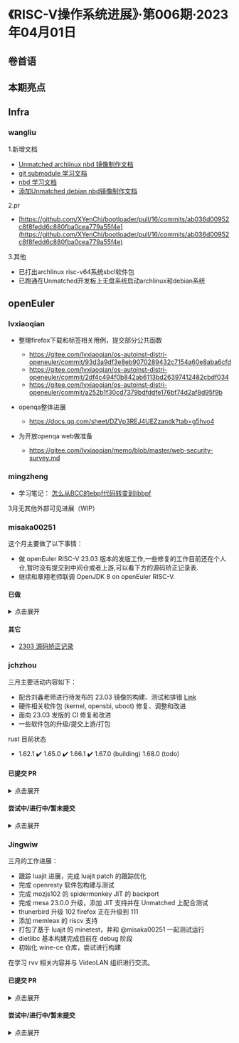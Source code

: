 # 《RISC-V操作系统进展》·第006期·2023年04月01日

## 卷首语

## 本期亮点

## Infra

### wangliu
1.新增文档
- [Unmatched archlinux nbd 镜像制作文档](https://gitee.com/ouuleilei/working-documents/blob/fa49674a5ba4a221a52b34d1dfcf57c78c548d57/RISC-V/Unmatched/Unmatched%20archlinux%20nbd%20%E9%95%9C%E5%83%8F%E5%88%B6%E4%BD%9C.md)
- [git submodule 学习文档](https://gitee.com/ouuleilei/working-documents/blob/fa49674a5ba4a221a52b34d1dfcf57c78c548d57/%E6%96%87%E6%A1%A3/git/git%20submodule.md)
- [nbd 学习文档](https://gitee.com/ouuleilei/working-documents/blob/fa49674a5ba4a221a52b34d1dfcf57c78c548d57/%E6%96%87%E6%A1%A3/nbd/nbd.md)
- [添加Unmatched debian nbd镜像制作文档](https://gitee.com/ouuleilei/working-documents/blob/fa49674a5ba4a221a52b34d1dfcf57c78c548d57/RISC-V/Unmatched/Unmatched%20debian%20nbd%20%E9%95%9C%E5%83%8F%20%E5%88%B6%E4%BD%9C.md)

2.pr
- [https://github.com/XYenChi/bootloader/pull/16/commits/ab036d00952c8f8fedd6c880fba0cea779a55f4e](https://github.com/XYenChi/bootloader/pull/16/commits/ab036d00952c8f8fedd6c880fba0cea779a55f4e)

3.其他
- 已打出archlinux risc-v64系统sbcl软件包
- 已跑通在Unmatched开发板上无盘系统启动archlinux和debian系统

## openEuler

### lvxiaoqian

- 整理firefox下载和标签相关用例，提交部分公共函数
  - https://gitee.com/lvxiaoqian/os-autoinst-distri-openeuler/commit/93d3a9df3e8eb9070289432c7154a60e8aba6cfd
  - https://gitee.com/lvxiaoqian/os-autoinst-distri-openeuler/commit/2df4c494f0b842ab6113bd26397412482cbdf034
  - https://gitee.com/lvxiaoqian/os-autoinst-distri-openeuler/commit/a252b1f30cd7379bdfddfe176bf74d2af8d95f9b

- openqa整体进展
  - https://docs.qq.com/sheet/DZVp3REJ4UEZzandk?tab=g5hvo4

- 为开放openqa web做准备
  - https://gitee.com/lvxiaoqian/memo/blob/master/web-security-survey.md

### mingzheng

- 学习笔记： [怎么从BCC的ebpf代码转变到libbpf](https://github.com/xmzzz/my-notes/blob/main/02_blog_post/07-bcc-to-libbpf-howto-guide.md)

3月无其他外部可见进展（WIP）

### misaka00251

这个月主要做了以下事情：

 - 做 openEuler RISC-V 23.03 版本的发版工作,一些修复的工作目前还在个人仓,暂时没有提交到中间仓或者上游,可以看下方的源码矫正记录表.
 - 继续和章翔老师联调 OpenJDK 8 on openEuler RISC-V.

#### 已做

<details>
  <summary>点击展开</summary>

 - https://gitee.com/src-openeuler/python-os-win/pulls/23
 - https://gitee.com/src-openeuler/python-os-vif/pulls/18
 - https://gitee.com/src-openeuler/python-oslo.vmware/pulls/29
 - https://gitee.com/src-openeuler/gn/pulls/4
 - https://gitee.com/src-openeuler/obs-bundled-gems/pulls/54
 - https://gitee.com/src-openeuler/color-filesystem/pulls/22
 - https://gitee.com/src-openeuler/fence-virt/pulls/21
 - https://gitee.com/src-openeuler/apache-commons-daemon/pulls/3
 - https://gitee.com/src-openeuler/nispor/pulls/2
 - https://gitee.com/src-openeuler/openstack-cinder/pulls/43
 - https://gitee.com/src-openeuler/papi/pulls/22
 - https://gitee.com/src-openeuler/golang/pulls/180
 - https://gitee.com/src-openeuler/clibcni/pulls/149

</details>

#### 其它

 - [2303 源码矫正记录](https://docs.qq.com/sheet/DZENFY3B2eXl1UFhN?tab=BB08J2)

### jchzhou

三月主要活动内容如下：

- 配合刘鑫老师进行待发布的 23.03 镜像的构建、测试和排错 [Link](
https://mirror.iscas.ac.cn/openeuler-sig-riscv/openEuler-RISC-V/preview/openEuler-23.03-V1-riscv64/)
- 硬件相关软件包 (kernel, opensbi, uboot) 修复、调整和改进
- 面向 23.03 发版的 CI 修复和改进
- 一些软件包的升级/提交上游/打包

rust 目前状态

- 1.62.1 ✔️ 1.65.0 ✔️ 1.66.1 ✔️ 1.67.0 (building) 1.68.0 (todo)

#### 已提交 PR

<details>
  <summary>点击展开</summary>

`lld` 升到 15.0.7，合入 roll 分支
- https://gitee.com/openeuler-risc-v/lld/pulls/1

`rust-cbindgen`: Init package
- https://gitee.com/src-openeuler/rust-cbindgen/pulls/3

`rust-bindgen` 加包
- https://gitee.com/openeuler/community/pulls/4593

</details>

#### 尝试中/进行中/暂未提交

<details>
  <summary>点击展开</summary>

- 软件包

  - rust 语言及基础包
    - rust 1.67 ✔️ (builidng)
- 应用程序
  - SDL2_mixer: [Link](https://build.tarsier-infra.com/package/show/home:zhoujc:freeciv/SDL2_mixer)
  - capnproto: [Link](https://build.tarsier-infra.com/package/show/home:zhoujc:sequoia/capnproto)

</details>

### Jingwiw

三月的工作进展：

- 跟踪 luajit 进展，完成 luajit patch 的跟踪优化
- 完成 openresty 软件包构建与测试
- 完成 mozjs102 的 spidermonkey JIT 的 backport
- 完成 mesa 23.0.0 升级，添加 JIT 支持并在 Unmatched 上配合测试
- thunerbird 升级 102 firefox 正在升级到 111
- 添加 memleax 的 riscv 支持
- 打包了基于 luajit 的 minetest，并和 @misaka00251 一起测试运行
- dietlibc 基本构建完成目前在 debug 阶段
- 初始化 wine-ce 仓库，尝试进行构建

在学习 rvv 相关内容并与 VideoLAN 组织进行交流。

#### 已提交 PR

<details>
  <summary>点击展开</summary>

openresty:
- https://gitee.com/openeuler-risc-v/openresty/pulls/1

mozjs102
- https://gitee.com/src-openeuler/mozjs102/pulls/2

x265
- https://gitee.com/src-openeuler/x265/pulls/11

</details>

#### 尝试中/进行中/暂未提交

<details>
  <summary>点击展开</summary>

luajit 相关进展
    - https://build.tarsier-infra.com/project/show/home:Jingwiw:Porting
memleak
    - https://build.tarsier-infra.com/project/show/home:Jingwiw:rvsupport
wine-ce:
    - https://build.tarsier-infra.com/project/show/home:Jingwiw:wine-ce
minetest:
    - https://build.tarsier-infra.com/package/show/home:Jingwiw:game/minetest
firefox:
    - https://build.tarsier-infra.com/package/show/home:Jingwiw:Build-Firefox/firefox111
thunderbird:
    - https://build.tarsier-infra.com/package/show/home:Jingwiw:Thunderbird/thunderbird-102


### Interns

#### PR

- [greatsql:增加riscv64基本支持](https://gitee.com/openeuler-risc-v/greatsql/pulls/1)  @laokz   merged

- [libcareplus:增加riscv支持并使能%check](https://gitee.com/openeuler-risc-v/libcareplus/pulls/1)  @laokz    merged

- [pytorch:rebase中间仓补丁](https://gitee.com/openeuler-risc-v/pytorch/pulls/2)  @laokz   merged

- [risc-v-kernel:清理spec增加配置](https://gitee.com/openeuler-risc-v/risc-v-kernel/pulls/15)  @laokz   merged

- [qemu:增加user模式模拟器](https://gitee.com/openeuler-risc-v/qemu/pulls/3)  @laokz merged

- [lwip:修复riscv64上的构建](https://gitee.com/openeuler-risc-v/lwip/pulls/2)  @laokz   merged

- [libvirt:增加riscv构建支持](https://gitee.com/src-openeuler/libvirt/pulls/221)  @laokz    open

- [gcc:解决riscv显式-latomic问题](https://gitee.com/src-openeuler/gcc/pulls/263)  @laokz    open

- [openEuler-rpm-config:修复riscv64上brp-ldconfig失效问题](https://gitee.com/src-openeuler/openEuler-rpm-config/pulls/124)  @laokz   open

- [libepoxy:riscv: 将"GLIBC_2.27"加入test/dlwrap.c](https://gitee.com/src-openeuler/libepoxy/pulls/21)  @laokz   open

- [libaio:删除补丁2的架构隔离宏](https://gitee.com/src-openeuler/libaio/pulls/57)  @laokz   merged

- [openssl:修复riscv64上的构建](https://gitee.com/src-openeuler/openssl/pulls/206)  @laokz  merged

- [isomd5sum:[手工sync] PR-10: 增加riscv支持并使能%check](https://gitee.com/src-openeuler/isomd5sum/pulls/14)  @laokz  merged

- [isula-build:riscv64去除-static-pie](https://gitee.com/src-openeuler/isula-build/pulls/282)  @laokz   merged

- [jnr-ffi:修复riscv64上的有关构建测试错误](https://gitee.com/src-openeuler/jnr-ffi/pulls/3)  @laokz  merged

- [jffi:应用上游补丁修复riscv64上的有关构建测试错误](https://gitee.com/src-openeuler/jffi/pulls/7)  @laokz  merged

- [openmpi:Upgrade OpenMPI to 4.1.5](https://gitee.com/src-openeuler/openmpi/pulls/32)  @arielheleneto    open

#### 技术分享

- @laokz - OERV LTP 测试简介 20230316 TARSIER 内部分享：https://www.bilibili.com/video/BV1Eg4y137rq/

#### 验证与测试

- [Setup openeuler riscv 2203LTS classical version on visionfive1&2](https://gitee.com/samuel_yuan/riscv-openeuler-visionfive/blob/master/chapter1-Build-openeuler-on-visionfive/Setup-openeuler-riscv-2203LTS-classical-version-on-visionfive1&2.md)  @samuel_yuan

- [Play phoronix test suite for openeuler on visionfive](https://gitee.com/samuel_yuan/riscv-openeuler-visionfive/blob/master/chapter3-Test-openeuler-software-on-visionFive/Play-phoronix-test-suite-for-openeuler-on-visionfive.md)  @samuel_yuan

## Debian

### yubo

这个月主要做了以下事情：
- Debug/help riscv64 issues with upstream.
- Rebased patch for firefox(110&111)/thunderbird(110).
- 帮助Debci解决riscv64 issue.
- 修包.
- 调研/尝试移植Debian riscv32(WIP)，感谢夜语(gaohan)老师帮助.

#### 已提交 reportbug or issue

<details>

  <summary>点击展开</summary>
- https://bugs.debian.org/cgi-bin/bugreport.cgi?bug=1032265 [update [golang-github-zyedidia-pty](https://salsa.debian.org/go-team/packages/golang-github-zyedidia-pty/-/blob/debian/sid/debian/changelog)]
- https://github.com/strace/strace/issues/242 [debug strace test failed on riscv64]
- https://salsa.debian.org/python-team/packages/python-cpuinfo/-/blob/master/debian/changelog [upload python-cpuinfo to fix [#1032975](https://bugs.debian.org/cgi-bin/bugreport.cgi?bug=1032957)]
- https://etherpad.openeuler.org/p/debci_riscv64_list [fixed debci packages list]
- https://github.com/numba/llvmlite/issues/923 [reportbug]
- [firefox 110](https://github.com/yuzibo/debian_dev/tree/main/firefox/110) & [firefox 111](https://github.com/yuzibo/debian_dev/tree/main/firefox/111)
- [thunderbird](https://github.com/yuzibo/debian_dev/tree/main/thunderbird/110)
- https://github.com/Azure/azure-sdk-for-go/issues/20465 [reportbug]
- https://bugs.debian.org/cgi-bin/bugreport.cgi?bug=1033629 [ruby-devise pass debci]
- https://bugs.debian.org/cgi-bin/bugreport.cgi?bug=1033731 [bootstrap sbcl 2.2.2]

</details>
### sunmin

- https://zhuanlan.zhihu.com/p/614240473 [RV开发板性能测试(UnixBench)]
- https://bugs.debian.org/cgi-bin/bugreport.cgi?bug=1033275 [更新zstd-jni-java包] <br />
  https://lists.debian.org/debian-java/2023/03/msg00020.html <br />
  https://salsa.debian.org/java-team/zstd-jni-java
- https://bugs.debian.org/cgi-bin/bugreport.cgi?bug=1033307 [porting 86Box] <br />
  https://salsa.debian.org/sunmin/86Box/-/commits/master
- https://bugs.debian.org/cgi-bin/bugreport.cgi?bug=1032288 [更新jetty9包,修包] <br />
  https://lists.debian.org/debian-java/2023/03/msg00006.html <br />
  https://salsa.debian.org/java-team/jetty9/-/commits/master

### xuyifan

### zhanghaikan

- rustc 1.66 https://salsa.debian.org/rust-team/rust/-/merge_requests/24
- rustc 1.67 WIP

### chenxuan

- Boxfort/Criterion Port: https://github.com/Snaipe/BoxFort/pull/46
- LibreOffice UITest Memo: https://github.com/Sakura286/libreoffice-riscv64-performance-testing/blob/main/UITest_memo.md


### licheng

[Enable dynamorio unit test compile and port some tests to RISC-V](https://github.com/DynamoRIO/dynamorio/pull/5929)


### interns

#### Eric long

## Ubuntu

## Deepin

### gaohan

deepin 社区事务 https://www.freelists.org/list/deepin-devel :
- 2023/03例会部分提案: [社区技术委员会 会议纪要 23/03/29](https://www.freelists.org/post/deepin-devel/-230329)

杂项:
- 协助/审阅deepin-riscv方向pr/obs提交
- 解决obs上deepin-riscv相关依赖问题
- deepin-stage1-alpha2 桌面同步项目: 
  - 组内共同完成87个包 还在排查显示问题
  - https://build.tarsier-infra.com/project/show/home:revy:deepin-riscv-stage1-alpha2
  - https://github.com/deepin-community/sig-deepin-riscv64/issues/20
- deepin-port-stage1 
  - 2702 包
  - https://mirror.iscas.ac.cn/deepin-riscv/deepin-port-stage1/
- deepin-stage2 
  - 5556 包
  - https://build.tarsier-infra.com/project/show/home:revy:deepin-riscv-stage2

### interns

#### 王禹东

本月无可见交付

#### 桂香伟

- dde-file-manager:	https://build.tarsier-infra.com/request/show/873
- util-dfm:	https://build.tarsier-infra.com/request/show/865
- tl-expected:	https://build.tarsier-infra.com/request/show/863
- seetaface-pose-estimation:	https://build.tarsier-infra.com/request/show/862
- seetaface-anti-spoofing-x:	https://build.tarsier-infra.com/request/show/861
- qr-code-generator:	https://build.tarsier-infra.com/request/show/860
- plymouth-theme-deepin:	https://build.tarsier-infra.com/request/show/859
- libunique:	https://build.tarsier-infra.com/request/show/857
- libdareader:	https://build.tarsier-infra.com/request/show/856
- dwayland:	https://build.tarsier-infra.com/request/show/855
- dtkdeclarative:	https://build.tarsier-infra.com/request/show/854
- deepin-wayland-protocols:	https://build.tarsier-infra.com/request/show/853
- deepin-system-monitor:	https://build.tarsier-infra.com/request/show/852
- deepin-kwin:	https://build.tarsier-infra.com/request/show/851
- deepin-installer-reborn:	https://build.tarsier-infra.com/request/show/850
- deepin-home:	https://build.tarsier-infra.com/request/show/849
- deepin-fcitx5configtool-plugin:	https://build.tarsier-infra.com/request/show/848
- deepin-face:	https://build.tarsier-infra.com/request/show/847
- dde-wloutput-daemon:	https://build.tarsier-infra.com/request/show/846
- dde-kwin:	https://build.tarsier-infra.com/request/show/845
- dde-grand-search:	https://build.tarsier-infra.com/request/show/844
- dde-dock:	https://build.tarsier-infra.com/request/show/843
- dde-control-center:	https://build.tarsier-infra.com/request/show/842
- dde-api:	https://build.tarsier-infra.com/request/show/841
- catch:	https://build.tarsier-infra.com/request/show/840
- breeze:	https://build.tarsier-infra.com/request/show/839
- dtkgui:	https://build.tarsier-infra.com/request/show/836
- dtkwidget:	https://build.tarsier-infra.com/request/show/833
- seetaface-tracker:	https://build.tarsier-infra.com/request/show/832
- seetaface-tennis:	https://build.tarsier-infra.com/request/show/831
- seetaface-recognizer:	https://build.tarsier-infra.com/request/show/830
- seetaface-quality-assessor:	https://build.tarsier-infra.com/request/show/829
- seetaface-pose-estimation:	https://build.tarsier-infra.com/request/show/828
- seetaface-landmarker:	https://build.tarsier-infra.com/request/show/827
- seetaface-boxes:	https://build.tarsier-infra.com/request/show/826
- qt5integration:	https://build.tarsier-infra.com/request/show/825
- image-editor:	https://build.tarsier-infra.com/request/show/824
- fcitx-qt5:	https://build.tarsier-infra.com/request/show/823
- dtkgui:	https://build.tarsier-infra.com/request/show/821
- dtkcore:	https://build.tarsier-infra.com/request/show/820
- dtkcommon:	https://build.tarsier-infra.com/request/show/819
- dpa-ext-gnomekeyring:	https://build.tarsier-infra.com/request/show/818
- deepin-voice-note:	https://build.tarsier-infra.com/request/show/817
- deepin-upgrade-manager:	https://build.tarsier-infra.com/request/show/816
- deepin-terminal:	https://build.tarsier-infra.com/request/show/815
- deepin-sound-theme:	https://build.tarsier-infra.com/request/show/814
- deepin-shortcut-viewer:	https://build.tarsier-infra.com/request/show/813
- deepin-screensaver:	https://build.tarsier-infra.com/request/show/812
- deepin-picker:	https://build.tarsier-infra.com/request/show/811
- deepin-log-viewer:	https://build.tarsier-infra.com/request/show/810
- deepin-gettext-tools:	https://build.tarsier-infra.com/request/show/809
- deepin-font-manager:	https://build.tarsier-infra.com/request/show/808
- deepin-diskmanager:	https://build.tarsier-infra.com/request/show/807
- deepin-devicemanager:	https://build.tarsier-infra.com/request/show/806
- deepin-desktop-theme:	https://build.tarsier-infra.com/request/show/805
- deepin-desktop-schemas:	https://build.tarsier-infra.com/request/show/804
- deepin-desktop-environment:	https://build.tarsier-infra.com/request/show/803
- deepin-deb-installer:	https://build.tarsier-infra.com/request/show/802
- deepin-compressor:	https://build.tarsier-infra.com/request/show/801
- deepin-clone:	https://build.tarsier-infra.com/request/show/800
- deepin-boot-maker:	https://build.tarsier-infra.com/request/show/799
- dde-wloutput:	https://build.tarsier-infra.com/request/show/798
- dde-wldpms:	https://build.tarsier-infra.com/request/show/797
- dde-widgets:	https://build.tarsier-infra.com/request/show/796
- dde-wayland-config:	https://build.tarsier-infra.com/request/show/795
- dde-session:	https://build.tarsier-infra.com/request/show/794
- dde-qt-dbus-factory:	https://build.tarsier-infra.com/request/show/793
- dde-printer:	https://build.tarsier-infra.com/request/show/792
- dde-polkit-agent:	https://build.tarsier-infra.com/request/show/791
- dde-manual-content:	https://build.tarsier-infra.com/request/show/790
- dde-launcher:	https://build.tarsier-infra.com/request/show/789
- dde-introduction:	 https://build.tarsier-infra.com/request/show/788
- dde-device-formatter:	 https://build.tarsier-infra.com/request/show/787
- dde-application-manager:	 https://build.tarsier-infra.com/request/show/786
- dde-appearance: 	https://build.tarsier-infra.com/request/show/785
- dde-app-services:	 https://build.tarsier-infra.com/request/show/784
- dde-api-proxy:	 https://build.tarsier-infra.com/request/show/783
- dde: 	https://build.tarsier-infra.com/request/show/782
另外对stage2进行维护，解决了部分unresolved的包

#### 褚仕成

article：
- https://blog.csdn.net/m0_59551305/article/details/129889388
- https://blog.csdn.net/m0_59551305/article/details/129864141

#### 凌莞

- dde-wloutput https://build.tarsier-infra.com/request/show/696
- dde-wldpms https://build.tarsier-infra.com/request/show/695
- plymouth-theme-deepin https://build.tarsier-infra.com/request/show/694
- libdareader https://build.tarsier-infra.com/request/show/693
- deepin-desktop-environment https://build.tarsier-infra.com/request/show/692
- deepin-desktop-theme https://build.tarsier-infra.com/request/show/701
- dde-manual-content https://build.tarsier-infra.com/request/show/700
- dde-wayland-config https://build.tarsier-infra.com/request/show/699
- deepin-desktop-schemas https://build.tarsier-infra.com/request/show/698
- deepin-sound-theme https://build.tarsier-infra.com/request/show/697
- fcitx-qt5 https://build.tarsier-infra.com/request/show/702
- dtkcommon https://build.tarsier-infra.com/request/show/703
- dtkcore https://build.tarsier-infra.com/request/show/704
- dde-kwin https://build.tarsier-infra.com/request/show/705
- deepin-shortcut-viewer https://build.tarsier-infra.com/request/show/706
- seetaface-tennis https://build.tarsier-infra.com/request/show/707
- dde-permission-manager https://build.tarsier-infra.com/request/show/708
- deepin-picker https://build.tarsier-infra.com/request/show/709
- seetaface-boxes https://build.tarsier-infra.com/request/show/710
- seetaface-recognizer https://build.tarsier-infra.com/request/show/711
- seetaface-tracker https://build.tarsier-infra.com/request/show/712
- seetaface-pose-estimation https://build.tarsier-infra.com/request/show/713
- seetaface-landmarker https://build.tarsier-infra.com/request/show/714
- dtkgui https://build.tarsier-infra.com/request/show/715 https://build.tarsier-infra.com/request/show/752
- dde-session https://build.tarsier-infra.com/request/show/716
- dde-api-proxy https://build.tarsier-infra.com/request/show/717
- dde-app-services https://build.tarsier-infra.com/request/show/718
- dde-appearance https://build.tarsier-infra.com/request/show/719
- dde-application-manager https://build.tarsier-infra.com/request/show/720
- dde-dock https://build.tarsier-infra.com/request/show/721
- dde-launcher https://build.tarsier-infra.com/request/show/722
- dde-polkit-agent https://build.tarsier-infra.com/request/show/723
- dde-printer https://build.tarsier-infra.com/request/show/724
- dde-qt-dbus-factory https://build.tarsier-infra.com/request/show/725
- deepin-clone https://build.tarsier-infra.com/request/show/726
- deepin-deb-installer https://build.tarsier-infra.com/request/show/727
- deepin-devicemanager https://build.tarsier-infra.com/request/show/728
- deepin-diskmanager https://build.tarsier-infra.com/request/show/729
- deepin-log-viewer https://build.tarsier-infra.com/request/show/730
- deepin-screensaver https://build.tarsier-infra.com/request/show/731
- deepin-system-monitor https://build.tarsier-infra.com/request/show/732
- deepin-terminal https://build.tarsier-infra.com/request/show/733
- deepin-voice-note https://build.tarsier-infra.com/request/show/734
- deepin-wayland-protocols https://build.tarsier-infra.com/request/show/735
- dpa-ext-gnomekeyring https://build.tarsier-infra.com/request/show/736
- dtkwidget https://build.tarsier-infra.com/request/show/737
- dwayland https://build.tarsier-infra.com/request/show/738
- image-editor https://build.tarsier-infra.com/request/show/739
- libunique https://build.tarsier-infra.com/request/show/740
- qr-code-generator https://build.tarsier-infra.com/request/show/741
- qt5integration https://build.tarsier-infra.com/request/show/742
- seetaface-quality-assessor https://build.tarsier-infra.com/request/show/743
- dtkdeclarative https://build.tarsier-infra.com/request/show/750
- deepin-installer-reborn https://build.tarsier-infra.com/request/show/749
- deepin-home https://build.tarsier-infra.com/request/show/748
- dde-widgets https://build.tarsier-infra.com/request/show/747
- catch https://build.tarsier-infra.com/request/show/746
- breeze https://build.tarsier-infra.com/request/show/745
- tl-expected https://build.tarsier-infra.com/request/show/751
- deepin-face https://build.tarsier-infra.com/request/show/754
- seetaface-anti-spoofing-x https://build.tarsier-infra.com/request/show/753
- deepin-fcitxconfigtool-plugin https://build.tarsier-infra.com/request/show/758
- deepin-camera https://build.tarsier-infra.com/request/show/757
- dde-introduction https://build.tarsier-infra.com/request/show/756
- dde-api https://build.tarsier-infra.com/request/show/755
- deepin-screen-recorder https://build.tarsier-infra.com/request/show/761
- deepin-movie-reborn https://build.tarsier-infra.com/request/show/760
- deepin-font-manager https://build.tarsier-infra.com/request/show/759
- dde-grand-search https://build.tarsier-infra.com/request/show/762
- dtkwidget https://build.tarsier-infra.com/request/show/775
- dwayland https://build.tarsier-infra.com/request/show/776
- deepin-kwin https://build.tarsier-infra.com/request/show/777
- deepin-fcitx5configtool-plugin https://build.tarsier-infra.com/request/show/778
- dde-wloutput-daemon https://build.tarsier-infra.com/request/show/779
- dde-control-center https://build.tarsier-infra.com/request/show/780
- deepin-desktop-base https://build.tarsier-infra.com/request/show/867
- pcre3 https://build.tarsier-infra.com/request/show/868
- deepin-anything https://build.tarsier-infra.com/request/show/869
- util-dfm https://build.tarsier-infra.com/request/show/870
- downloadmanager https://build.tarsier-infra.com/request/show/871
- dde-file-manager https://build.tarsier-infra.com/request/show/872

## OpenAnolis

## Fedora

## FreeBSD

## OpenSUSE

## OpenKylin

## OpenCloudOS

## RT-Thread
### liyangyang

### yanghaiyong

### liuyuan
 mlibc:
  https://github.com/plctlab/mlibc/pull/7
  https://github.com/plctlab/mlibc/pull/8
  
  article
  https://club.rt-thread.org/ask/article/8c4a74f07ac1faf3.html
  
### chushicheng

PR：

- https://github.com/RT-Thread/rt-thread/pull/6994
- https://github.com/RT-Thread/rt-thread/pull/7093
- https://github.com/RT-Thread/rt-thread/pull/7094
- https://github.com/RT-Thread/rt-thread/pull/7098
- https://github.com/RT-Thread/rt-thread/pull/7103
- https://github.com/RT-Thread/rt-thread/pull/7125
- https://github.com/RT-Thread/rt-thread/pull/7131
- https://github.com/RT-Thread/rt-thread/pull/7132

article：

- [RT-Thread-LPC55S69对接RT-Thread PWM设备框架](https://club.rt-thread.org/ask/article/d3ec7b8a3087f214.html)

## 第三测试小队

### 1.规划和内部培训

#### 1.1 [openEuler 23.03测试策略](https://github.com/YunxiangLuo/riscv-test/blob/main/202303/openEuler%2023.03%20%E6%B5%8B%E8%AF%95%E7%AD%96%E7%95%A5%E8%B0%83%E7%A0%94%E6%8A%A5%E5%91%8A.pptx)

#### 1.2 [对于测试流程的介绍与探讨](https://github.com/YunxiangLuo/riscv-test/blob/main/202303/%E5%85%B3%E4%BA%8E%E6%B5%8B%E8%AF%95%E6%B5%81%E7%A8%8B%E7%9A%84%E6%8E%A2%E8%AE%A8%E4%B8%8E%E4%BC%98%E5%8C%96.pptx)

#### 1.3 [Mugen的Debian化迁移](https://github.com/t0hka1/Tariser-Work/blob/main/Report/mugen%E8%BF%81%E7%A7%BB/Mugen%E7%9A%84Debian%E5%8C%96%E8%BF%81%E7%A7%BB.pptx)

#### 1.4 [openQA编程](https://github.com/brsf11/Tarsier-Internship/tree/main/Document/OpenQA)

### 2.系统测试

#### 2.1 openEuler 2303 测试

- [openeuler2303测试准备工作计划](https://gitee.com/yunxiangluo/openeuler-riscv-2303-test)

- 南向兼容性测试

  - [Unmatched](https://gitee.com/SiHuaNRi/tarsier-work/blob/master/doc/install_oerv_on_unmatched.md)

  - [Visionfive](https://gitee.com/aknightive/open-euler-risc-v-test/tree/master/visionV)

  - [LicheeRV](https://github.com/Z572/Tarsier-Work/blob/main/oerv-install-to-licheepi-rv-dock.org)

    - https://gitee.com/openeuler/RISC-V/issues/I6Q24W

      23.02 LicheePI RV Dock swapon 失败 kernel 没开启 CONFIG_SWAP 选项

   - D1

     - 	 ping需要root权限
     - 	 firefox安装成功,启动失败
     - 	 不支持wifi

- Gnome

  - [Gnome 安装文档](https://gitee.com/yunxiangluo/openeuler-riscv-2303-test/blob/master/gnome/README.md)
  - [Gnome 测试用例](https://gitee.com/yunxiangluo/openeuler-riscv-2303-test/tree/master/gnome)
  - 缺陷
    - [I6O1SE](https://gitee.com/openeuler/RISC-V/issues/I6O1SE) gnome-builder 和 mesa-va-drivers 存在依赖冲突
    - [I6O3AY](https://gitee.com/openeuler/RISC-V/issues/I6O3AY) gnome-control-center 启动报错
  - [I6QET6](https://gitee.com/openeuler/RISC-V/issues/I6QET6) gnome-contacts 安装报错

    - [I6QETA](https://gitee.com/openeuler/RISC-V/issues/I6QETA) tepl 安装报错

    - [I6QETK](https://gitee.com/openeuler/RISC-V/issues/I6QETK) Night Light 模式无效

    - [I6QETO](https://gitee.com/openeuler/RISC-V/issues/I6QETO) nautilus 打开回收站报错

    - [I6QRDS](https://gitee.com/openeuler/RISC-V/issues/I6QRDS) 23.02-V1-xfce 在 unmatched 黑屏

    - [I6R5DH](https://gitee.com/openeuler/RISC-V/issues/I6R5DH) docker 服务启动失败

- UKUI

  - [UKUI安装文档](https://gitee.com/yunxiangluo/openeuler-riscv-2303-test/blob/master/UKUI/README.md)

  - UKUI测试用例

    - https://gitee.com/yunxiangluo/openeuler-riscv-2303-test/tree/master/UKUI/Login/testcase

  - https://gitee.com/yunxiangluo/openeuler-riscv-2303-test/tree/master/UKUI/Panel/testcase

    - https://gitee.com/yunxiangluo/openeuler-riscv-2303-test/tree/master/UKUI/Menu/testcase
    - https://gitee.com/yunxiangluo/openeuler-riscv-2303-test/tree/master/UKUI/Peony/testcase
    - https://gitee.com/yunxiangluo/openeuler-riscv-2303-test/tree/master/UKUI/desktop/testcase
    - https://gitee.com/yunxiangluo/openeuler-riscv-2303-test/tree/master/UKUI/system-monitor/testcase

  - 缺陷

    - https://gitee.com/openeuler/RISC-V/issues/I6NXSV

      22.03 ukui-control-center 切换 system 页极大概率卡死

    - https://gitee.com/openeuler/RISC-V/issues/I6O31D

      22.03 23.02 ukui-control-center 无法添加/修改 用户/用户组及相关选项

    - https://gitee.com/openeuler/RISC-V/issues/I6O33R

      22.03 ukui-control-center 无法搜索

    - https://gitee.com/openeuler/RISC-V/issues/I6OEEV

      22.03 ukui-control-center 设置语言失败

    - https://gitee.com/openeuler/RISC-V/issues/I6Q24G

      ukui 登录界面间歇性卡住

    - https://gitee.com/openeuler/RISC-V/issues/I6Q27C

      ukui panel 图标显示默认可见性有问题

    - https://gitee.com/openeuler/RISC-V/issues/I6Q2UP

      23.02 LicheePI RV Dock 关机无效

    - https://gitee.com/openeuler/RISC-V/issues/I6Q7QH

      23.02 /usr/lib/polkit-1/polkit-agent-helper-1 没有 setuid root

    - https://gitee.com/openeuler/RISC-V/issues/I6Q85U

      23.02 LicheePI RV Dock 没有网络

    - https://gitee.com/openeuler/RISC-V/issues/I6QHNW

      LicheePI RV Dock xfce 没有声音或声音极小

    - https://gitee.com/openeuler/RISC-V/issues/I6QHS3

      ukui peony 及桌面回收站相关无法使用

- [kiran桌面的测试](https://gitee.com/aknightive/open-euler-risc-v-test/tree/master/kiran)

  - 缺陷
    - [#I6OYL4 在桌面环境中打开 FFADO Mixer 提示无法与 FFADO DBUS 进行通信](https://gitee.com/openeuler/RISC-V/issues/I6OYL4)
    - [#I6OZ5N Kiran桌面关机时的异常行为](https://gitee.com/openeuler/RISC-V/issues/I6OZ5N)
    - [#I6QHWC 23.02Kiran桌面安装报错](https://gitee.com/openeuler/RISC-V/issues/I6QHWC)
    - [#I6RFYU 23.02安装kiarn-desktop包后在终端切换用户提示“不能加载某些模块”](https://gitee.com/openeuler/RISC-V/issues/I6RFYU)
    - [#I6QK77 23.02 kiran桌面在qemu无法正常启动](https://gitee.com/openeuler/RISC-V/issues/I6QK77)

- Cinnamon 

  - [安装文档](https://gitee.com/zhang_floria/openeuler-riscv-2303-test/blob/master/cinnamon/README.md)

  - [测试用例](https://gitee.com/yunxiangluo/openeuler-riscv-2303-test/tree/master/cinnamon)

  - 缺陷

    - [openEuler RISC-V 源不支持 Cinnamon 相关软件包](https://gitee.com/openeuler/RISC-V/issues/I6ODQB)

    - [I6QV1V](https://gitee.com/openeuler/RISC-V/issues/I6QV1V?from=project-issue) 打开回收站报错

    - [I6QUT1](https://gitee.com/openeuler/RISC-V/issues/I6QUT1?from=project-issue) menu 部分图标点击无反应

    - [I6QV8A](https://gitee.com/openeuler/RISC-V/issues/I6QV8A?from=project-issue) panel 中固定的软件无法打开

    - [I6QVEN](https://gitee.com/openeuler/RISC-V/issues/I6QVEN) 从终端中启动 settings 报错

    - [I6QVV6](https://gitee.com/openeuler/RISC-V/issues/I6QVV6) 默认文件系统无法使用

- A-Tune 

  -  atuned.service 无法启动

- virt

- [I6RURG](https://gitee.com/openeuler/RISC-V/issues/I6RURG) libvirt 组件安装失败

- [pkgship的测试](https://gitee.com/aknightive/open-euler-risc-v-test/tree/master/pkgship)

  - 缺陷
    - [#I6RR6R 23.02pkgship服务启动失败](https://gitee.com/openeuler/RISC-V/issues/I6RR6R)
    - [#I6RR83 23.02pkgship安装elasticsearch失败](https://gitee.com/openeuler/RISC-V/issues/I6RR83)

- [kubernetes的测试](https://gitee.com/aknightive/open-euler-risc-v-test/tree/master/kubernetes)

  - 缺陷
    - [#I6RFZV kubernetes测试套中oe_test_service_kube-apiserver和 oe_test_service_kube-proxy两个用例执行失败](https://gitee.com/openeuler/mugen/issues/I6RFZV)
    - mugen测试较多测试用例失败(在进一步和上游x86进行比较确认)

- [k3s的测试](https://gitee.com/aknightive/open-euler-risc-v-test/tree/master/k3s)

  - 缺陷
    - [#I6RRJT 23.02k3s安装过程中出现的一些关于AST的报错](https://gitee.com/openeuler/RISC-V/issues/I6RRJT)

- secpaver

  - [安装文档](https://gitee.com/yunxiangluo/openeuler-riscv-2303-test/tree/master/secPaver)

  - [测试结果](https://gitee.com/yunxiangluo/openeuler-riscv-2303-test/blob/master/secPaver/testguide.md)

  - 缺陷

    - https://gitee.com/openeuler/RISC-V/issues/I6R07N 

      secpaver 无法使用

- [gcc](https://github.com/Z572/Tarsier-Work/blob/main/oerv-do-gcc-test.org)

  - [安装文档](https://gitee.com/yunxiangluo/openeuler-riscv-2303-test/tree/master/gcc)

  - [测试结果(测试中)](https://gitee.com/yunxiangluo/openeuler-riscv-2303-test/blob/master/gcc/testguide.md)

- [国密算法](https://gitee.com/yunxiangluo/openeuler-riscv-2303-test/blob/master/%E5%9B%BD%E5%AF%86%E7%AE%97%E6%B3%95/Kernel-GM.md)

- [openResty](https://gitee.com/yunxiangluo/openeuler-riscv-2303-test/tree/master/openResty)

- [ Python 测试准备](https://github.com/GICEGreenIce/RISCV-testcase/blob/master/Python3.8/Python-Testing.md)

  - 已知缺陷,计划回归测试(https://gitee.com/openeuler/RISC-V/issues/I6Q910)

- [Node.js 测试准备](https://github.com/GICEGreenIce/RISCV-testcase/blob/master/nodejs/nodejs-Testing.md)

#### 2.2 openKylin 测试

- [openKylin测试](https://gitee.com/yunxiangluo/open-kylin-riscv-test-report)
  - [MySQL](https://github.com/GICEGreenIce/PLCTstuff/blob/main/openKylin/MySQL/MySQL_testsuite.md)
    - [mysql 自动化测试](https://github.com/microseyuyu/PLCT-Work-repository/blob/main/openkylin/mysql/Mysql.log.md)
    - 缺陷 https://gitee.com/openkylin/community/issues/I6NZ42
  - [Python 3.8](https://gitee.com/yunxiangluo/open-kylin-riscv-test-report/blob/master/%E7%B3%BB%E7%BB%9F%E5%92%8C%E7%BB%84%E4%BB%B6%E6%B5%8B%E8%AF%95/Python3.8/Python3.8.md)
    - [python coverage 测试](https://github.com/microseyuyu/PLCT-Work-repository/blob/main/openkylin/python/Test_coverage.md)
    - [Openkylin 上从源码包构建 Python3.8 依赖失效](https://gitee.com/openkylin/community/issues/I6NYE7)
   - 升级软件包
     - 天气
     - 开始菜单
     - 浏览器
     - 终端
     - 计算器
     - 设置
     - 软件包缺失

### 3. 测试用例库建设

- [RISCV-testcase](https://github.com/ArielHeleneto/RISCV-testcase/)

  继续添加测试用例,包括openEuler 23.03桌面和重点测试软件,部分测试用例还在openEuler 23.03测试项目,后续pr

### 4. 自动化测试工具

#### 4.1 openQA开发

- openQA服务器搭建和添加OAuth功能
- [openQA 安装教程](https://github.com/microseyuyu/PLCT-Work-repository/blob/main/OpenQA-Build/openQA-Guide-Install.md)
- [openQA基础和Web端操作](https://github.com/microseyuyu/PLCT-Work-repository/blob/main/OpenQA-Build/openQA-Guide-Concept.md)
- [openQA 测试用例编写](https://github.com/microseyuyu/PLCT-Work-repository/blob/main/OpenQA-Build/openQA-Guide-Programming.md)
- [openQA 测试用例以及 Schedule](https://gitee.com/lvxiaoqian/os-autoinst-needles-openeuler/pulls/2)
- [openQA needles](https://gitee.com/lvxiaoqian/os-autoinst-needles-openeuler/pulls/2)
  - [GIMP Xfce 测试用例](https://gitee.com/lvxiaoqian/os-autoinst-needles-openeuler/pulls/2)
  - GIMP Perl 用例编写：见 [openqa 服务器](https://openqa.ariels.xyz/)(完成了部分（5/30），预计4月完成)

#### 4.2 Mugen在openEuler下的开发

- 同步及增添mugen测试例，详见[pr](https://gitee.com/src-oerv/mugen/pulls/2)
- 修改mugen测试例，使之适配riscv版本，详见[pr](https://gitee.com/src-oerv/mugen/pulls/3)

#### 4.3 Mugen向Deepin迁移

- [Mugen迁移deepin](https://github.com/t0hka1/Tariser-Work/blob/main/Doc/mugen迁移deepin文档.md)
- [Deepin测试报告](https://github.com/t0hka1/Tariser-Work/blob/main/Deepin/result-and-logs/20230324)
- [Mugen样例编写和修改](https://github.com/t0hka1/mugen-debian-riscv/commit/e9b8248a7d5ff1af7f1791e821cf771fe611515d)

#### 4.4 autopkgtest开发

- 将autopkgtest的功能进行拓展，详见[commit](https://github.com/KotorinMinami/autopkgtest_for_all_linux/commit/dfdd007c0ce2d7720ed877bb265bc0945ecde17f)

### 5. 众测

#### 5.1 完成DDE MYsql的众测评审（审核表有众测人员私人信息，暂不公布）

#### 5.2 UKUI Gnome Kiran桌面众测项目准备(计划配合openEuler 2303发布)

### 6. 独立测试

#### 6.1 openMPI补充包

为了满足 openMPI 测试需求，补充包。

- [gengetopt](https://gitee.com/arielheleneto/gengetopt)：等待上游准备仓库，见 [Pull Request 4564](https://gitee.com/openeuler/community/pulls/4564#note_17207299)。[编译日志](https://build.tarsier-infra.com/package/live_build_log/home:Ariel:branches:openEuler:22.03/automake/22.03/riscv64)
- [openMPI 4.1.5](https://gitee.com/src-openeuler/openmpi/pulls/32)：等待上游合并。

#### 6.2 openMPI测试

- 测试了 HPC 基准测试在 openEuler on Qemu RISC-V 的情况。见 [HPL 测试](https://github.com/ArielHeleneto/Work-PLCT/blob/master/openMPI/HPL.md)。
- 测试了多节点 Qemu 上 openMPI 的运行情况，补充了 VDE 组建虚拟网的 [教程](https://github.com/ArielHeleneto/Work-PLCT/blob/master/openMPI/VDE-network.md)
- 补充了官方对 openMPI 进行测试在 openEuler 的 [运行方法](https://github.com/ArielHeleneto/RISCV-testcase/tree/master/AutoTest/openMPI)。由于设备缓慢暂时无法测试。
- 远程直接内存访问 (即RDMA) 需要内核版本提升到5.10(5.11)以上,本测试使用openEuler 22.03 RISC-V v2内核(5.5),暂不支持,袁老师反馈有团队正在做RDMA在openEuler RISC-V下的支持

### 7. 包移植和补丁

- [将 Mimick 移植到 RISC-V 平台](https://github.com/Snaipe/Mimick/pull/34)

- [gengetopt](https://gitee.com/arielheleneto/gengetopt)：等待上游准备仓库，见 [Pull Request 4564](https://gitee.com/openeuler/community/pulls/4564#note_17207299)。[编译日志](https://build.tarsier-infra.com/package/live_build_log/home:Ariel:branches:openEuler:22.03/automake/22.03/riscv64)

- [openMPI 4.1.5](https://gitee.com/src-openeuler/openmpi/pulls/32)：等待上游合并。

- archlinux risc-v: [m17n-db](https://gitee.com/link?target=https%3A%2F%2Fgithub.com%2Ffelixonmars%2Farchriscv-packages%2Fpull%2F2388)

- archlinux risc-v: [ogre](https://gitee.com/link?target=https%3A%2F%2Fgithub.com%2Ffelixonmars%2Farchriscv-packages%2Fpull%2F2394)

- patch

  - ogre: [Avoid CTest timeout for RISC-V](https://gitee.com/link?target=https%3A%2F%2Fgithub.com%2FOGRECave%2Fogre%2Fpull%2F2816)

  - guix

    - https://issues.guix.gnu.org/61994
      fix m17n libs cross-compile.

    - https://issues.guix.gnu.org/61995

      graphene: fix cross-compile.

    - https://issues.guix.gnu.org/62094

      gamin: fix riscv64 cross-compile.

    - https://issues.guix.gnu.org/62431

      libjxr: fix cross-build.

    - https://issues.guix.gnu.org/62432

      libicns: fix riscv64 cross-build.

    - https://issues.guix.gnu.org/62433

      jpegoptim: fix riscv64 cross-build.

    - https://issues.guix.gnu.org/62438

      llvm: fix riscv64 cross-compile.

    - https://issues.guix.gnu.org/62544

      tcsh: fix riscv64 cross-build.

### 8. 其它 

- 欧拉 RISC-V Techday视频拍摄(2人)
- RISC-V Lab展示技术支持 

- m17n-db: [Fail to build m17n-db from source on riscv64](https://gitee.com/link?target=https%3A%2F%2Flists.nongnu.org%2Farchive%2Fhtml%2Fm17n-list%2F2023-03%2Fmsg00003.html)

- [tjko/jpegoptim#134](https://github.com/tjko/jpegoptim/issues/134)
  update config.guess and config.sub

- blog
  - [https://z572.online/%E8%AE%B0%E5%BD%95%E7%BC%96%E8%AF%91-risc-v-opensbi.html](https://z572.online/记录编译-risc-v-opensbi.html)
  - https://z572.online/learn-mugen.html

### 9. 组员

#### 9.1 郑俊杰

##### 缺陷用例

- https://gitee.com/openeuler/RISC-V/issues/I6NXSV

  22.03 ukui-control-center 切换 system 页极大概率卡死

- https://gitee.com/openeuler/RISC-V/issues/I6O31D

  22.03 23.02 ukui-control-center 无法添加/修改 用户/用户组及相关选项

- https://gitee.com/openeuler/RISC-V/issues/I6O33R

  22.03 ukui-control-center 无法搜索

- https://gitee.com/openeuler/RISC-V/issues/I6OEEV

  22.03 ukui-control-center 设置语言失败

- https://gitee.com/openeuler/RISC-V/issues/I6Q24G

  ukui 登录界面间歇性卡住

- https://gitee.com/openeuler/RISC-V/issues/I6Q24W

  23.02 LicheePI RV Dock swapon 失败 kernel 没开启 CONFIG_SWAP 选项

- https://gitee.com/openeuler/RISC-V/issues/I6Q27C

  ukui panel 图标显示默认可见性有问题

- https://gitee.com/openeuler/RISC-V/issues/I6Q2UP

  23.02 LicheePI RV Dock 关机无效

- https://gitee.com/openeuler/RISC-V/issues/I6Q7QH

  23.02 /usr/lib/polkit-1/polkit-agent-helper-1 没有 setuid root

- https://gitee.com/openeuler/RISC-V/issues/I6Q85U

  23.02 LicheePI RV Dock 没有网络

- https://gitee.com/openeuler/RISC-V/issues/I6QHNW

  LicheePI RV Dock xfce 没有声音或声音极小

- https://gitee.com/openeuler/RISC-V/issues/I6QHS3

  ukui peony 及桌面回收站相关无法使用

- https://gitee.com/openeuler/RISC-V/issues/I6R07N

  secpaver 无法使用

##### issues

- https://gitee.com/openeuler/ukui/issues/I6QJ6O

  ukui 桌面如何进行测试

##### pr

- https://gitee.com/yunxiangluo/openeuler-riscv-2303-test/pulls/21
- https://gitee.com/yunxiangluo/openeuler-riscv-2303-test/pulls/20
- https://gitee.com/yunxiangluo/openeuler-riscv-2303-test/pulls/14
- https://gitee.com/yunxiangluo/openeuler-riscv-2303-test/pulls/9
- [ArielHeleneto/RISCV-testcase#56](https://github.com/ArielHeleneto/RISCV-testcase/pull/56)

##### 文档

- [openeuler 安装到 LicheePI RV Dock](https://github.com/Z572/Tarsier-Work/blob/main/oerv-install-to-licheepi-rv-dock.org)
- [gcc 测试方法](https://github.com/Z572/Tarsier-Work/blob/main/oerv-do-gcc-test.org)

##### guix patch

- https://issues.guix.gnu.org/61994

  fix m17n libs cross-compile.

- https://issues.guix.gnu.org/61995

  graphene: fix cross-compile.

- https://issues.guix.gnu.org/62094

  gamin: fix riscv64 cross-compile.

- https://issues.guix.gnu.org/62431

  libjxr: fix cross-build.

- https://issues.guix.gnu.org/62432

  libicns: fix riscv64 cross-build.

- https://issues.guix.gnu.org/62433

  jpegoptim: fix riscv64 cross-build.

- https://issues.guix.gnu.org/62438

  llvm: fix riscv64 cross-compile.

- https://issues.guix.gnu.org/62544

  tcsh: fix riscv64 cross-build.

##### issues

- [tjko/jpegoptim#134](https://github.com/tjko/jpegoptim/issues/134)

  update config.guess and config.sub

##### blog

- [https://z572.online/%E8%AE%B0%E5%BD%95%E7%BC%96%E8%AF%91-risc-v-opensbi.html](https://z572.online/记录编译-risc-v-opensbi.html)
- https://z572.online/learn-mugen.html

#### 9.2 王伯涛

##### riscv 2303测试相关

- [#I6OYL4 在桌面环境中打开 FFADO Mixer 提示无法与 FFADO DBUS 进行通信](https://gitee.com/openeuler/RISC-V/issues/I6OYL4)
- [#I6OZ5N Kiran桌面关机时的异常行为](https://gitee.com/openeuler/RISC-V/issues/I6OZ5N)
- [#I6QHWC 23.02Kiran桌面安装报错](https://gitee.com/openeuler/RISC-V/issues/I6QHWC)
- [#I6RFYU 23.02安装kiarn-desktop包后在终端切换用户提示“不能加载某些模块”](https://gitee.com/openeuler/RISC-V/issues/I6RFYU)
- [#I6RR6R 23.02pkgship服务启动失败](https://gitee.com/openeuler/RISC-V/issues/I6RR6R)
- [#I6RR83 23.02pkgship安装elasticsearch失败](https://gitee.com/openeuler/RISC-V/issues/I6RR83)
- [#I6RRJT 23.02k3s安装过程中出现的一些关于AST的报错](https://gitee.com/openeuler/RISC-V/issues/I6RRJT)
- [#I6QK77 23.02 kiran桌面在qemu无法正常启动](https://gitee.com/openeuler/RISC-V/issues/I6QK77)

##### 其他

- [#I6QIGJ 请问openEuler这边对kubernetes使用什么样的方法进行测试](https://gitee.com/openeuler/cloudnative/issues/I6QIGJ)
- [#I6QLEL 请问openEuler这边对pkgship使用什么样的方法进行功能测试](https://gitee.com/openeuler/pkgship/issues/I6QLEL)
- [#I6RFZV kubernetes测试套中oe_test_service_kube-apiserver和 oe_test_service_kube-proxy两个用例执行失败](https://gitee.com/openeuler/mugen/issues/I6RFZV)

##### 测试

完成得差不多的

- [kiran桌面的测试](https://gitee.com/aknightive/open-euler-risc-v-test/tree/master/kiran)

正在进行当中的

- [pkgship的测试](https://gitee.com/aknightive/open-euler-risc-v-test/tree/master/pkgship)
- [kubernetes的测试](https://gitee.com/aknightive/open-euler-risc-v-test/tree/master/kubernetes)
- [k3s的测试](https://gitee.com/aknightive/open-euler-risc-v-test/tree/master/k3s)

##### 相关经验

- [visionV安装openEuler2303进行测试](https://gitee.com/aknightive/open-euler-risc-v-test/tree/master/visionV)

#### 9.3 李永泰

##### 测试

###### 用例

- gnome 测试用例：https://gitee.com/yunxiangluo/openeuler-riscv-2303-test/tree/master/gnome

###### 缺陷

- [I6O1SE](https://gitee.com/openeuler/RISC-V/issues/I6O1SE) gnome-builder 和 mesa-va-drivers 存在依赖冲突
- [I6O3AY](https://gitee.com/openeuler/RISC-V/issues/I6O3AY) gnome-control-center 启动报错
- [I6QET6](https://gitee.com/openeuler/RISC-V/issues/I6QET6) gnome-contacts 安装报错
- [I6QETA](https://gitee.com/openeuler/RISC-V/issues/I6QETA) tepl 安装报错
- [I6QETK](https://gitee.com/openeuler/RISC-V/issues/I6QETK) Night Light 模式无效
- [I6QETO](https://gitee.com/openeuler/RISC-V/issues/I6QETO) nautilus 打开回收站报错
- [I6QRDS](https://gitee.com/openeuler/RISC-V/issues/I6QRDS) 23.02-V1-xfce 在 unmatched 黑屏
- [I6R5DH](https://gitee.com/openeuler/RISC-V/issues/I6R5DH) docker 服务启动失败

##### 文档

- [gnome 安装文档](https://gitee.com/yunxiangluo/openeuler-riscv-2303-test/blob/master/gnome/README.md)
- [在 Unmatched 上安装 openEuler RISC-V](https://gitee.com/SiHuaNRi/tarsier-work/blob/master/doc/install_oerv_on_unmatched.md)

##### 打包

- archlinux risc-v: [m17n-db](https://gitee.com/link?target=https%3A%2F%2Fgithub.com%2Ffelixonmars%2Farchriscv-packages%2Fpull%2F2388)
- archlinux risc-v: [ogre](https://gitee.com/link?target=https%3A%2F%2Fgithub.com%2Ffelixonmars%2Farchriscv-packages%2Fpull%2F2394)

##### patch

- ogre: [Avoid CTest timeout for RISC-V](https://gitee.com/link?target=https%3A%2F%2Fgithub.com%2FOGRECave%2Fogre%2Fpull%2F2816)

##### issue

- m17n-db: [Fail to build m17n-db from source on riscv64](https://gitee.com/link?target=https%3A%2F%2Flists.nongnu.org%2Farchive%2Fhtml%2Fm17n-list%2F2023-03%2Fmsg00003.html)

- iSulad: [iSulad 如何进行测试](https://gitee.com/openeuler/iSulad/issues/I6QQLB)

#### 9.4 张天宇

##### 用例

- Cinanmon 测试用例：

  https://gitee.com/yunxiangluo/openeuler-riscv-2303-test/tree/master/cinnamon

##### 缺陷

- Cinnamon 相关软件包在 openEuler RISC-V 下支持情况的调研：

  issue：[Cinnamon 缺陷：openEuler RISC-V 源不支持 Cinnamon 相关软件包](https://gitee.com/openeuler/RISC-V/issues/I6ODQB)

- Cinnamon 相关的缺陷：

  [I6QV1V](https://gitee.com/openeuler/RISC-V/issues/I6QV1V?from=project-issue) 打开回收站报错

  [I6QUT1](https://gitee.com/openeuler/RISC-V/issues/I6QUT1?from=project-issue) menu 部分图标点击无反应

  [I6QV8A](https://gitee.com/openeuler/RISC-V/issues/I6QV8A?from=project-issue) panel 中固定的软件无法打开

  [I6QVEN](https://gitee.com/openeuler/RISC-V/issues/I6QVEN) 从终端中启动 settings 报错

  [I6QVV6](https://gitee.com/openeuler/RISC-V/issues/I6QVV6) 默认文件系统无法使用

- A-Tune 相关缺陷：

  [I6R8CR](https://gitee.com/openeuler/RISC-V/issues/I6R8CR) atuned.service 无法启动

- 虚拟化 virt 相关缺陷

  [I6RURG](https://gitee.com/openeuler/RISC-V/issues/I6RURG) libvirt 组件安装失败

##### 文档

- Cinnamon 的安装文档，能够在 qemu 虚拟机上的 oerv 2302 进行安装：

  [Cinnamon安装文档](https://gitee.com/zhang_floria/openeuler-riscv-2303-test/blob/master/cinnamon/README.md)



## PTS Support

## Perf

## Arch Linux & Gentoo & NixOS

Tracked by PLCT Lab

## AOSP

- Google AOSP upstream 工作更新:
  - AOSP upsteam RISC-V 进展进度跟踪，每两周更新一次。
    - Android (RISC-V) Review 双周报 (第 11 期): https://zhuanlan.zhihu.com/p/610627787
    - Android (RISC-V) Review 双周报 (第 12 期): https://zhuanlan.zhihu.com/p/614404464
    - Android (RISC-V) Review 双周报（第 13 期）：https://zhuanlan.zhihu.com/p/618145179
    - 2023 年 3 月 RVI Android SIG 月会会议纪要: https://zhuanlan.zhihu.com/p/614404464

- RVI Android SIG 工作更新：
  - Chromium for Android apk 从 93/96 升级到 109.0.5414.87
    
    本月完成了 build system 的移植，可以出 apk，正在联系硬件平台厂家联测，目前启动过程中遇到 crash 的问题，解决中。

    相关 PR list 如下：
    - [[chrome] porting sandbox](https://github.com/aosp-riscv/chromium/pull/12)
    - [[chrome] fixed atomic link issue](https://github.com/aosp-riscv/chromium/pull/13)
    - [[chrome] applied crashpad patch from sifive](https://github.com/aosp-riscv/chromium/pull/14)
    - [[chrome] accumulated bug fixes](https://github.com/aosp-riscv/chromium/pull/15)
    - [[chrome] a minor changes for riscv64/android](https://github.com/aosp-riscv/chromium/pull/17)
    - [[chrome] Use 29 as API level.](https://github.com/aosp-riscv/chromium/pull/18)
    - [[chrome] don't touch default min sdk version](https://github.com/aosp-riscv/chromium/pull/19)
    - [[chrome] add some libs to link for skia](https://github.com/aosp-riscv/chromium/pull/20)
    - [[chrome] improve Makefile](https://github.com/aosp-riscv/chromium/pull/21)
    - [[chrome] use ARCH instead of BUILD for Makefile](https://github.com/aosp-riscv/chromium/pull/22)
    - [[chrome] FIXME -> FIXEME(riscv64-android)](https://github.com/aosp-riscv/chromium/pull/23)
    - [[chrome] add FIXME to flag where android_webview is mask out](https://github.com/aosp-riscv/chromium/pull/24)
    - [[chrome] enable android webview](https://github.com/aosp-riscv/chromium/pull/25)
    - [[chrome.clang] applied patch D145474](https://github.com/aosp-riscv/chromium/pull/26)
    - [[chrome] use plugins for clang](https://github.com/aosp-riscv/chromium/pull/27)
    - [[chrome] removed unused comments(FIXME)](https://github.com/aosp-riscv/chromium/pull/28)
    - [[chrome.v8] pass build for v8](https://github.com/aosp-riscv/v8/pull/3)
    - [[chrome.ffmpeg] add riscv64 for android](https://github.com/aosp-riscv/ffmpeg/pull/2)
    - [[chrome.ffmpeg] reverted a wrong change in 1573b52](https://github.com/aosp-riscv/ffmpeg/pull/3)
    - [[chrome.ndk]: accumulated patches in one PR](https://github.com/aosp-riscv/android-ndk-ci/pull/1)
    - [[chrome.ndk] add initial riscv support for cpu features](https://github.com/aosp-riscv/android-ndk-ci/pull/2)

- 技术类文章分享：
  - 链接处理过程中的"符号解析（Symbol Resolution）"：https://zhuanlan.zhihu.com/p/616183375

## 资源和链接

- 待添加
